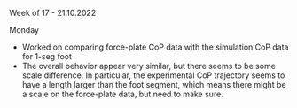Week of 17 - 21.10.2022

Monday
- Worked on comparing force-plate CoP data with the simulation CoP data for 1-seg foot 
- The overall behavior appear very similar, but there seems to be some scale difference. In particular, the experimental CoP trajectory seems to have a length larger than the foot segment, which means there might be a scale on the force-plate data, but need to make sure.
